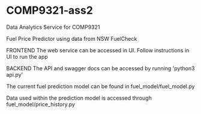 # COMP9321-ass2
Data Analytics Service for COMP9321

Fuel Price Predictor using data from NSW FuelCheck

FRONTEND
The web service can be accessed in UI. Follow instructions in UI to run the app

BACKEND
The API and swagger docs can be accessed by running 'python3 api.py'

The current fuel prediction model can be found in fuel_model/fuel_model.py

Data used within the prediction model is accessed through fuel_model/price_history.py